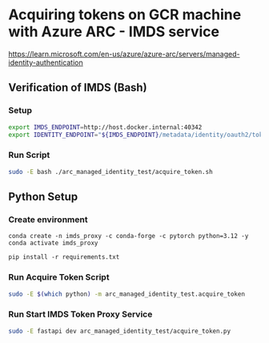 # Acquiring tokens on GCR machine with Azure ARC - IMDS service

https://learn.microsoft.com/en-us/azure/azure-arc/servers/managed-identity-authentication


## Verification of IMDS (Bash)

### Setup

```bash
export IMDS_ENDPOINT=http://host.docker.internal:40342
export IDENTITY_ENDPOINT="${IMDS_ENDPOINT}/metadata/identity/oauth2/token"
```

### Run Script

```bash
sudo -E bash ./arc_managed_identity_test/acquire_token.sh
```

## Python Setup

### Create environment

```
conda create -n imds_proxy -c conda-forge -c pytorch python=3.12 -y
conda activate imds_proxy

pip install -r requirements.txt
```

### Run Acquire Token Script

```bash
sudo -E $(which python) -m arc_managed_identity_test.acquire_token
```

### Run Start IMDS Token Proxy Service

```bash
sudo -E fastapi dev arc_managed_identity_test/acquire_token.py
```
